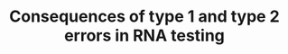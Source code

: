 ---
layout: post
type: episode
title: Consequences of type 1 and type 2 errors in RNA testing
epnumber: 12
section: 0
description: The PCR method has been abused to test for Covid-19 by exaggerating the method's number of amplification cycles. The degree to which human genetic material is thus magnified leads to the test being overly sensitive and sky-rocketing its false postive rate. Should this cause concern for the centralisation of political power over our economies that has been justified by saving the lives of citizens, or are the lockdowns worth the risk?
image: /images/banners/ep12banner.jpg
audio: s1!b9f24
video: layjL9F8ZUo
transcript: 0
categories: [covid-19, science, decision-making]
tags: []
comments: true
---